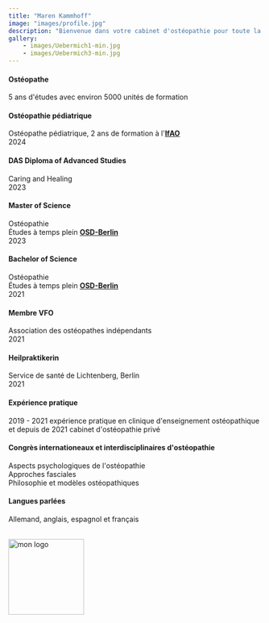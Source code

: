 ```yaml
---
title: "Maren Kammhoff"
image: "images/profile.jpg"
description: "Bienvenue dans votre cabinet d'ostéopathie pour toute la famille."
gallery: 
    - images/Uebermich1-min.jpg
    - images/Uebermich3-min.jpg
---
```

  
#### Ostéopathe
5 ans d'études avec environ 5000 unités de formation

#### Ostéopathie pédiatrique <br>
Ostéopathe pédiatrique, 2 ans de formation à l'**[IfAO](https://www.ifaop.com/postgraduatkurse/kursuebersicht/ "kinderosteopathische Ausbildung")** <br>
2024

#### DAS Diploma of Advanced Studies <br>
Caring and Healing <br>
2023

#### Master of Science
Ostéopathie <br> 
Études à temps plein **[OSD-Berlin](https://www.osteopathie-schule.de/ "Studium an der OSD")**  <br>
2023
  
#### Bachelor of Science  
Ostéopathie <br>
Études à temps plein **[OSD-Berlin](https://www.osteopathie-schule.de/ "Studium an der OSD")**  <br>
2021
  
#### Membre VFO
Association des ostéopathes indépendants <br>
2021
  
#### Heilpraktikerin
Service de santé de Lichtenberg, Berlin <br>
2021

#### Expérience pratique <br>
2019 - 2021 expérience pratique en clinique d'enseignement ostéopathique et depuis de 2021 cabinet d'ostéopathie privé
  
#### Congrès internationeaux et interdisciplinaires d'ostéopathie 
Aspects psychologiques de l'ostéopathie <br>
Approches fasciales <br>
Philosophie et modèles ostéopathiques <br>

#### Langues parlées <br>
Allemand, anglais, espagnol et français
<br>
<br>

<img src="/images/vfo-logo-blau_gross.jpg" alt="mon logo" width="150" height="auto">
